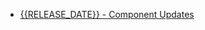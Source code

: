 - [{{RELEASE_DATE}} - Component Updates](#component-updates-{{RELEASE_COMPONENT_YEAR}}-{{RELEASE_COMPONENT_WEEK}}) <!-- omit in toc -->
